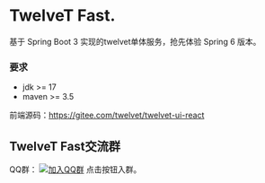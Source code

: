 # TwelveT Fast.
基于 Spring Boot 3 实现的twelvet单体服务，抢先体验 Spring 6 版本。

### 要求
- jdk >= 17
- maven >= 3.5

前端源码：https://gitee.com/twelvet/twelvet-ui-react

## TwelveT Fast交流群

QQ群： [![加入QQ群](https://img.shields.io/badge/985830229-blue.svg)](https://jq.qq.com/?_wv=1027&k=cznM6Q00) 点击按钮入群。

